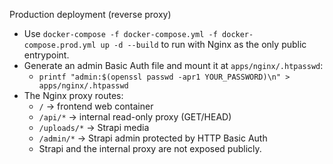 
Production deployment (reverse proxy)
- Use `docker-compose -f docker-compose.yml -f docker-compose.prod.yml up -d --build` to run with Nginx as the only public entrypoint.
- Generate an admin Basic Auth file and mount it at `apps/nginx/.htpasswd`:
  - `printf "admin:$(openssl passwd -apr1 YOUR_PASSWORD)\n" > apps/nginx/.htpasswd`
- The Nginx proxy routes:
  - `/` → frontend web container
  - `/api/*` → internal read-only proxy (GET/HEAD)
  - `/uploads/*` → Strapi media
  - `/admin/*` → Strapi admin protected by HTTP Basic Auth
  - Strapi and the internal proxy are not exposed publicly.
